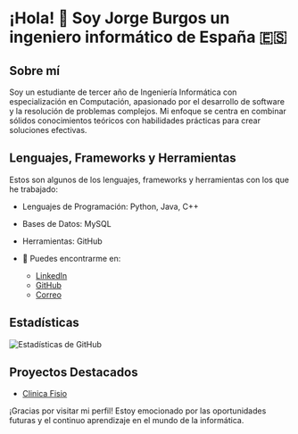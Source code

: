# ¡Hola! 👋 Soy Jorge Burgos un ingeniero informático de España 🇪🇸

## Sobre mí
Soy un estudiante de tercer año de Ingeniería Informática con especialización en Computación, apasionado por el desarrollo de software y la resolución de problemas complejos. Mi enfoque se centra en combinar sólidos conocimientos teóricos con habilidades prácticas para crear soluciones efectivas.

## Lenguajes, Frameworks y Herramientas
Estos son algunos de los lenguajes, frameworks y herramientas con los que he trabajado:
- Lenguajes de Programación: Python, Java, C++
- Bases de Datos: MySQL
- Herramientas: GitHub


- 💬 Puedes encontrarme en:
  - [LinkedIn]([URL_de_Tu_LinkedIn](https://www.linkedin.com/in/jorge-burgos-ortega-a77092281?lipi=urn%3Ali%3Apage%3Ad_flagship3_profile_view_base_contact_details%3B5TDqRBU%2FQNyTZ3ktMmPSOQ%3D%3D))
  - [GitHub](https://github.com/J3Burgos)
  - [Correo](jorgeburgosortega2003@gmail.com)
    
## Estadísticas
![Estadísticas de GitHub](https://github-readme-stats.vercel.app/api?username=J3Burgos&show_icons=true&theme=radical)

## Proyectos Destacados
- [Clinica Fisio](URL_del_Proyecto)
  
¡Gracias por visitar mi perfil! Estoy emocionado por las oportunidades futuras y el continuo aprendizaje en el mundo de la informática.
